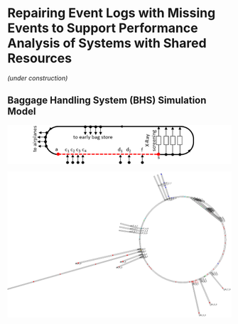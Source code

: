 # Repairing Event Logs with Missing Events to Support Performance Analysis of Systems with Shared Resources

*(under construction)*

## Baggage Handling System (BHS) Simulation Model

![Material Flow Diagram (MFD) of the BHS](/docs/figures/sim_mfd.png)

![The visualization of the BHS simulation model](/docs/figures/sim_model.png)


